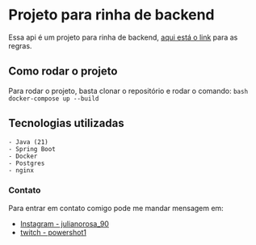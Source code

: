 # Projeto para rinha de backend
Essa api é um projeto para rinha de backend, [aqui está o link](https://github.com/zanfranceschi/rinha-de-backend-2024-q1) para as regras. 

## Como rodar o projeto
 Para rodar o projeto, basta clonar o repositório e rodar o comando: 
 ```bash docker-compose up --build```

 ## Tecnologias utilizadas
    - Java (21)
    - Spring Boot
    - Docker
    - Postgres
    - nginx

### Contato 
Para entrar em contato comigo pode me mandar mensagem em:
- [Instagram - julianorosa_90](https://www.instagram.com/julianorosa_90/)
- [twitch - powershot1](https://www.twitch.tv/powershot1)
